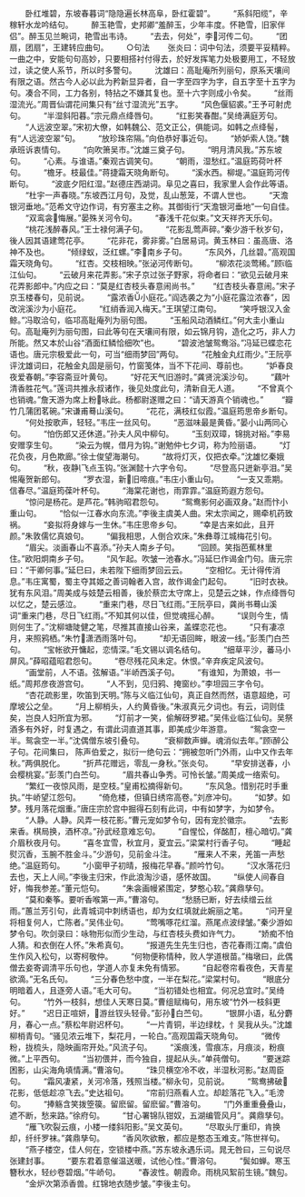 <!-- { "loadSidebar": true } -->
　　卧红堆碧，东坡春暮词“隐隐遍长林高阜，卧红霍碧”。
　　“系斜阳缆”，辛稼轩水龙吟结句。
　　醉玉艳雪，史邦卿“羞醉玉，少年丰度。怀艳雪，旧家伴侣”。醉玉见兰畹词，艳雪出韦诗。
　　“去去，何处”，李河传二句。
　　“团扇，团扇”，王建转应曲句。
　　○句法
　　张炎曰：词中句法，须要平妥精粹。一曲之中，安能句句高妙，只要相搭衬付得去，於好发挥笔力处极要用工，不轻放过，读之使人系节，所以时多警句。
　　沈雄曰：高耻庵所列丽句，原系天壤间有限之语。然古今人必以此为矜新显异者，自一字至四字为字，自五字至十五字为句。凑合不同，工力各别，特拈之不嫌其复也。至十六字则成小令矣。
　　“丝雨湿流光。”周晋仙谓花间集只有“丝寸湿流光”五字。
　　“风色偃貂裘。”王予可射虎句。
　　“半湿斜阳暮。”宗元鼎点绛唇句。
　　“红影笑春酣。”吴绮满庭芳句。
　　“人远波空翠。”宋初大僚，如韩魏公、范文正公，俱能词。如韩之点绛髻，有“人远波空翠”句。
　　“放珍珠帘隔。”向伯恭好事近句。
　　“娇妒索人饶。”魏承班诉衷情句。
　　“向吹箫吴市。”沈雄三奠子句。
　　“明月清风我。”苏东坡句。
　　“心素。与谁语。”秦观古调笑句。
　　“朝雨，湿愁红。”温庭筠荷叶杯句。
　　“檐牙。枝最佳。”蒋捷霜天晓角断句。
　　“溪水西。柳堤。”温庭筠河传断句。
　　“波底夕阳红湿。”赵德庄西湖词。阜见之喜曰，我家里人会作此等语。
　　“杜宇一声春晓。”东坡西江月句，及觉，乱山葱笼，不谓人世也。
　　“天澹银河垂地。”范希文守边作词，有穷塞主之称。其御街行“天澹银河垂地”一句自佳。
　　“双鸾衾悔展。”晏殊关河令句。
　　“春浅千花似束。”文天祥齐天乐句。
　　“桃花浅醉春风。”王士禄何满子句。
　　“花影乱莺声碎。”秦少游千秋岁句，後人因其语建莺花亭。
　　“花非花，雾非雾。”白居易词。黄玉林曰：虽高唐、洛神不及也。
　　“倾绿蚁，泛红螺。”李南乡子句。
　　“东风外，几丝碧。”高观国霜天晓角句。
　　“红杏。交枝相映。”张泌河传断句。
　　“柳浓花淡莺稀。”顾临江仙句。
　　“云破月来花弄影。”宋子京过张子野家，将命者曰：“欲见云破月来花弄影郎中。”内应之曰：“莫是红杏枝头春意闹尚书。”
　　“红杏枝头春意闹。”宋子京玉楼春句，见前说。
　　“露浓香小庭花。”阎选袭之为“小庭花露泣浓春”，因改浣溪沙为小庭花。
　　“红绡香润入梅天。”王琪望江南句。
　　“笑呼银汉入金鲸。”冯取洽句，临邛高耻庵列为丽句图。
　　“玉船风动酒鳞红。”何大圭小重山句。高耻庵列为丽句图，曰此等句在天壤间有限，如云锦月钩，造化之巧，非人力所能。然又本於山谷“酒面红鳞恰细吹”也。
　　“碧波池皱鸳鸯浴。”冯延已蝶恋花语也。唐元宗极爱此一句，可当“细雨梦回”两句。
　　“花触金丸红雨少。”王阮亭评沈雄词曰，花触金丸固是丽句，竹窗笺体，当不下花间、尊前也。
　　“妒春良夜爱春朝。”李容斋豆叶黄句。
　　“好花天气旧游时。”龚贤浣溪沙句。
　　“藕叶清香胜花气。”莲词共推永叔诸作，後见处度此句，清新自无人道。
　　“不曾真个也销魂。”詹天游为席上粉咏此。杨都尉遂赠之曰：“请天游真个销魂也。”
　　“瓣竹几蒲团茗碗。”宋谦甫蓦山溪句。
　　“花花，满枝红似霞。”温庭筠思帝乡断句。
　　“何处按歌声，轻轻。”韦庄一丝风句。
　　“恶滋味最是黄昏。”晏小山两同心句。
　　“怕伤郎又还休道。”孙夫人风中柳句。
　　“玉刻双璋，锦挑对裕。”李易安赠孪生句。
　　“染云为幌，借月为钩。”谢勉仲七夕词，称为险丽语。
　　“灯花负夜，月色欺廊。”徐士俊望海潮句。
　　“故将灯灭，仅把衣牵。”沈雄忆秦娥句。
　　“秋，夜静飞点玉钩。”张渊懿十六字令句。
　　“尽登高只迸新亭泪。”吴惕庵贺新郎句。
　　“罗衣湿，新旧啼痕。”韦庄小重山句。
　　“一支又乖期。信春尽。”温庭筠葆叶杯句。
　　“海棠花谢也，雨霏霏。”温庭筠遐方怨句。
　　“惊问是杨花。是芦花。”韩驹昭君怨句。
　　“鸳鸯影何必画双身。”赵而忭小重山句。
　　“恰似一江春水向东流。”李後主虞美人曲。宋太宗闻之，赐牵机药致祸。
　　“妾拟将身嫁与一生休。”韦庄思帝乡句。
　　“幸是古来如此，且开颜。”朱敦儒忆真娘句。
　　“偏我相思，人倒合欢床。”朱彝尊江城梅花引句。
　　“眉尖。淡画春山不喜添。”孙夫人南乡子句。
　　“回顾。笑指芭蕉林里住。”欧阳炯南乡子句。
　　“风乍起。吹皱一池春水。”冯延巳作谒金门句。唐元宗曰：“干卿何事。”延巳曰，未若陛下细雨梦回云云。
　　“空相忆。无计得传消息。”韦庄寓蜀，蜀主夺其姬之善词翰者入宫，故作谒金门起句。
　　“旧时衣袂。犹有东风泪。”周美成与妓楚云相善，後於蔡峦太守席上，见楚云之妹，作点绛唇句以忆之，楚云感泣。
　　“重来门巷，尽日飞红雨。”王阮亭曰，龚尚书蓦山溪词“重来门巷，尽日飞红雨。”不知其何以佳，但觉魂摇心醉。
　　“误则今生，情则何生了。”沈柳塘陡健之笔，尽推其直接山谷来，盖蝶恋花也。
　　“只有凄凉月，来照鸦栖。”朱竹潇洒雨落叶句。
　　“却无语回眸，眼波一线。”彭羡门白苎句。
　　“宝帐欲开慵起，恋情深。”毛文锡以调名结句。
　　“细草平沙，蕃马小屏风。”薛昭蕴昭君怨句。
　　“卷尽残花风未定。休恨。”辛弃疾定风波句。
　　“画堂前，人不语。弦解语。”半峤西溪子句。
　　“有谁知，为萧娘，书一纸。”周邦彦夜游宫句。
　　“人不到，见归鸦、掩窗纱。”李坦园三字令句。
　　“杏花疏影里，吹笛到天明。”陈与义临江仙句，真正自然而然，语意超绝，可摩坡公之垒。
　　“月上柳梢头，人约黄昏後。”朱淑真元夕词也。有云，词则佳矣，岂良人妇所宜为邪。
　　“灯前才一笑，偷解砑罗裙。”吴伟业临江仙句。吴祭酒多有外好，时复遇之，有谓此词直道其事，即美成少年游意。
　　“鸳衾空一半。鸳衾空一半。”沈偶僧东坡引叠句。
　　 “衰柳数声蝉。魂消似去年。”顾醉公子句。花间集曰， 陈声伯爱之，拟衍一绝句云：“拥被忽听门外雨，山中又作去年秋。”两俱脱化。
　　“折芦花赠远，零乱一身秋。”张炎句。
　　“早安排送春，小会樱桃宴。”彭羡门白苎句。
　　“眉共春山争秀。可怜长皱。”周美成一络索句。
　　“繁红一夜惊风雨，是空枝。”皇甫松摘得新句。
　　“东风急。惜别花时手重执。”牛峤望江怨句。
　　“倚危楼，但镇日绣帘高卷。”刘彦冲句。
　　“如梦。如梦。残月落花烟重。”唐庄宗於宫中掘得石刻有此词，中有如梦字，为如梦令。
　　“人静。人静。风弄一枝花影。”曹元宠如梦令句，因有宠於徽宗。
　　“去影来香。棋局换，酒杯凉。”孙武经意难忘句。
　　“自惺忪，佯酩酊，檀心暗切。”龚介眉秋夜月句。
　　“喜冬宜雪，秋宜月，夏宜云。”梁棠村行香子句。
　　“睡起熨沉香，玉腕不胜金斗。”少游句，见前金斗注。
　　“雁来人不来，羌笛一声愁绝。”温庭筠句。
　　“小窗甲子初晴，报梅花早春。”颜吟竹句。
　　“汉水落花归去也，天上人间。”李後主归宋，作此浪淘沙语，感怀故国。
　　“纵使人间春自好，悔我参差。”董元恺句。
　　“朱衾画幔紧围定，梦憨心软。”龚鼎孳句。
　　“莫和秦筝。要听香喉第一声。”曹溶句。
　　“愁肠已断，好去续缯云丝雨。”蕙兰芳引句，此青城词中刺绣语也，却为女红填就此婉丽之笔。
　　“问开皇将相复何人，亡陈者。”吴伟业句。
　　“莺嘴啄花红溜。燕尾点波绿皱。”秦少游如梦令句。吹剑录曰：咏物形似而少生动，与红杏枝头费如许气力。
　　“娇痴不怕人猜。和衣倒在人怀。”朱希真句。
　　“报道先生先生归也，杏花春雨江南。”虞伯生作风入松句，以寄柯敬仲。
　　“何物便称情种，败人学道根苗。”梅墩曰，此偶僧去妾寄调清平乐句也，学道人亦复未免有情邪。
　　“自起卷帘看夜色，天青星欲滴。”无名氏句。
　　“三分春色愁中度，一半在梨花。”梁棠村句。
　　“眼底分明暗着人，且逐旁人语。”毛大可句。
　　“当初错处也相宜。何况总宜时。”吴绮句。
　　“竹外一枝斜，想佳人天寒日莫。”曹组赋梅句，用东坡“竹外一枝斜更好。”
　　“迟日正喧妍，游丝钗头轻骨。”彭孙白苎句。
　　“银屏小语，私分麝月，春心一点。”蔡松年尉迟杯句。
　　“一片青铜，半边绿枕，忄吴我从头。”沈雄柳梢青句。“骚见浓云堆下，梨花月，一轮白。”高观国霜天晓角句。
　　“微传粉，拢梳头，隐映画帘开处。”风流子句。
　　“溪痕浅，雪痕冻，月痕淡，粉痕微。”上平西句。
　　“当初偎并，而今独自，提起从头。”单莼僧句。
　　“要迷踪困影，山尖海角填情满。”曹溶句。
　　“珠贝横空冷不收，半湿秋河影。”赵周臣句。
　　“霜风凄紧，关河冷落，残照当楼。”柳永句，见前说。
　　“鸳鸯拂破花影，低低趁凉飞去。”史达祖句。
　　“帘前归燕看人立。却趁落花飞入。”毛滂句。
　　“捧觞含笑拨箜篌。留麽留。留麽留。”曹溶句。
　　“门外重重叠叠山，遮不断，愁来路。”徐府句。
　　“甘心署锦队钳奴，五湖编管风月”。龚鼎孳句。
　　“雁飞吹裂云痕，小楼一缕斜阳影。”吴文英句。
　　“尽取头厅重印，肯换却，纤纤罗袜。”龚鼎孳句。
　　“香风吹欲散，都应是憨态玉难支。”陈世祥句。
　　“燕子楼空，佳人何在，空锁楼中燕。”苏东坡永遇乐词。晁无咎曰，三句说尽张建封事。
　　“要东君着意催温送暖，试他心性。”曹溶句。
　　“鬓如蝉。寒玉簪秋水，轻纱卷碧烟。”牛峤句。
　　“春波性。朝霞命。雨桃风絮前生镜。”魏句。
　　“金炉次第添香兽。红锦地衣随步皱。”李後主句。

